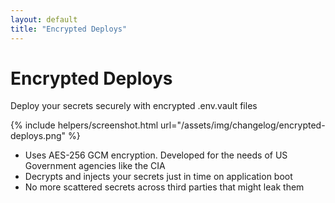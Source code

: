 ```yaml
---
layout: default
title: "Encrypted Deploys"
---
```


<div class="container">
  <div class="row text-center mb-3">
    <div class="col">
      <h1 class="display-1 fw-extrabold mt-5 lh-1">Encrypted Deploys</h1>
      <div class="row">
        <div class="col-lg-8 offset-lg-2">
          <p class="h2 fw-light mt-1">Deploy your secrets securely with encrypted .env.vault files</p>
        </div>
      </div>
    </div>
  </div>
</div>

<div class="row mb-5">
  <div class="col-lg-8 offset-lg-2">
    {% include helpers/screenshot.html url="/assets/img/changelog/encrypted-deploys.png" %}
    <ul>
      <li>Uses AES-256 GCM encryption. Developed for the needs of US Government agencies like the CIA</li>
      <li>Decrypts and injects your secrets just in time on application boot</li>
      <li>No more scattered secrets across third parties that might leak them</li>
    </ul>
  </div>
</div>
